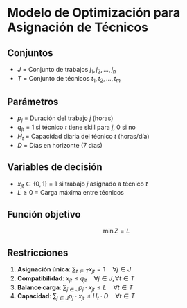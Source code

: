 # Modelo de Optimización para Asignación de Técnicos

## Conjuntos

- $J$ = Conjunto de trabajos ${j_1, j_2, ..., j_n}$
- $T$ = Conjunto de técnicos ${t_1, t_2, ..., t_m}$

## Parámetros

- $p_j$ = Duración del trabajo $j$ (horas)
- $q_{jt}$ = 1 si técnico $t$ tiene skill para $j$, 0 si no
- $H_t$ = Capacidad diaria del técnico $t$ (horas/día)
- $D$ = Días en horizonte (7 días)

## Variables de decisión

- $x_{jt} \in \{0,1\}$ = 1 si trabajo $j$ asignado a técnico $t$
- $L \geq 0$ = Carga máxima entre técnicos

## Función objetivo

$$\min Z = L$$

## Restricciones

1. **Asignación única**: $\sum_{t \in T} x_{jt} = 1 \quad \forall j \in J$
2. **Compatibilidad**: $x_{jt} \leq q_{jt} \quad \forall j \in J, \forall t \in T$
3. **Balance carga**: $\sum_{j \in J} p_j \cdot x_{jt} \leq L \quad \forall t \in T$
4. **Capacidad**: $\sum_{j \in J} p_j \cdot x_{jt} \leq H_t \cdot D \quad \forall t \in T$
